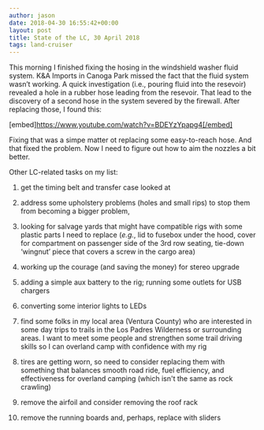 ```yaml
---
author: jason
date: 2018-04-30 16:55:42+00:00
layout: post
title: State of the LC, 30 April 2018
tags: land-cruiser
---
```


This morning I finished fixing the hosing in the windshield washer fluid system. K&A Imports in Canoga Park missed the fact that the fluid system wasn’t working. A quick investigation (i.e., pouring fluid into the resevoir) revealed a hole in a rubber hose leading from the resevoir. That lead to the discovery of a second hose in the system severed by the firewall. After replacing those, I found this:

[embed]https://www.youtube.com/watch?v=BDEYzYpapg4[/embed]

Fixing that was a simpe matter ot replacing some easy-to-reach hose. And that fixed the problem. Now I need to figure out how to aim the nozzles a bit better.

Other LC-related tasks on my list:

  1. get the timing belt and transfer case looked at 

  2. address some upholstery problems (holes and small rips) to stop them from becoming a bigger problem, 

  3. looking for salvage yards that might have compatible rigs with some plastic parts I need to replace (_e.g._, lid to fusebox under the hood, cover for compartment on passenger side of the 3rd row seating, tie-down ‘wingnut’ piece that covers a screw in the cargo area) 

  4. working up the courage (and saving the money) for stereo upgrade 

  5. adding a simple aux battery to the rig; running some outlets for USB chargers 

  6. converting some interior lights to LEDs 

  7. find some folks in my local area (Ventura County) who are interested in some day trips to trails in the Los Padres Wilderness or surrounding areas. I want to meet some people and strengthen some trail driving skills so I can overland camp with confidence with my rig 

  8. tires are getting worn, so need to consider replacing them with something that balances smooth road ride, fuel efficiency, and effectiveness for overland camping (which isn't the same as rock crawling)

  9. remove the airfoil and consider removing the roof rack 

  10. remove the running boards and, perhaps, replace with sliders
